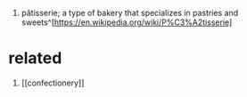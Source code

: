 1. pâtisserie; a type of bakery that specializes in pastries and sweets^[https://en.wikipedia.org/wiki/P%C3%A2tisserie]

# related
1. [[confectionery]]